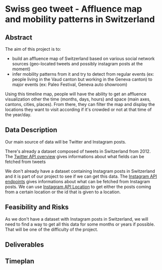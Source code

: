 # Swiss geo tweet - Affluence map and mobility patterns in Switzerland

## Abstract 

The aim of this project is to:
- build an affluence map of Switzerland based on various social network sources (geo-located tweets and possibly instagram posts at the moment)
- infer mobility patterns from it and try to detect from regular events (ex: people living in the Vaud canton but working in the Geneva canton) to major events (ex: Paleo Festival, Geneva auto showroom)

Using this timeline map, people will have the ability to get an affluence visualization other the time (months, days, hours) and space (main axes, cantons, cities, places). From there, they can filter the map and display the locations they want to visit according if it's crowded or not at that time of the year/day.

## Data Description

Our main source of data will be Twitter and Instagram posts.

There's already a dataset composed of tweets in Switzerland from 2012. The [Twitter API overview](https://dev.twitter.com/overview/api) gives informations about what fields can be fetched from tweets

We don't already have a dataset containing Instagram posts in Switzerland and it is part of our project to see if we can get this data. The [Instagram API endpoints](https://www.instagram.com/developer/endpoints/) gives informations about what can be fetched from Instagram posts.
We can use [Instagram API Location](https://www.instagram.com/developer/endpoints/locations/) to get either the posts coming from a certain location or the id that is given to a location.

## Feasibility and Risks
As we don't have a dataset with Instagram posts in Switzerland, we will need to find a way to get all this data for some months or years if possible. That will be one of the difficulty of the project.

## Deliverables

## Timeplan
